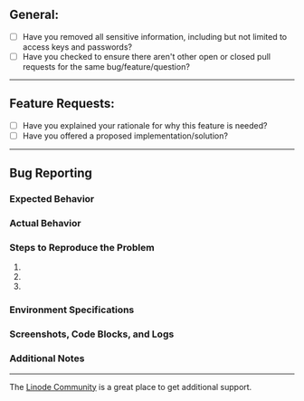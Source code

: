 ## General:

* [ ] Have you removed all sensitive information, including but not limited to access keys and passwords?
* [ ] Have you checked to ensure there aren't other open or closed pull requests for the same bug/feature/question?

----

## Feature Requests:
* [ ] Have you explained your rationale for why this feature is needed? 
* [ ] Have you offered a proposed implementation/solution? 

----

## Bug Reporting

### Expected Behavior

### Actual Behavior

### Steps to Reproduce the Problem

  1.
  1.
  1.

### Environment Specifications

### Screenshots, Code Blocks, and Logs

### Additional Notes

----
 
The [Linode Community](https://www.linode.com/community/questions/) is a great place to get additional support.
